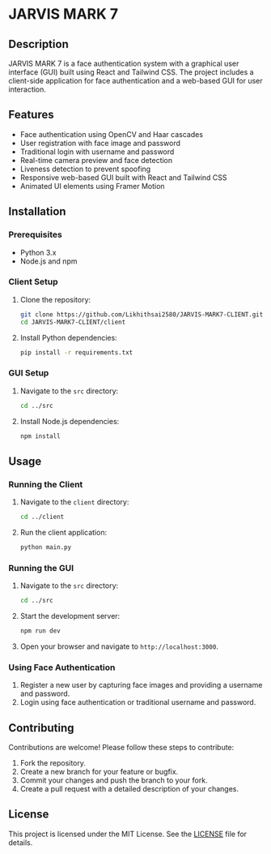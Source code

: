# JARVIS MARK 7

## Description
JARVIS MARK 7 is a face authentication system with a graphical user interface (GUI) built using React and Tailwind CSS. The project includes a client-side application for face authentication and a web-based GUI for user interaction.

## Features
- Face authentication using OpenCV and Haar cascades
- User registration with face image and password
- Traditional login with username and password
- Real-time camera preview and face detection
- Liveness detection to prevent spoofing
- Responsive web-based GUI built with React and Tailwind CSS
- Animated UI elements using Framer Motion

## Installation

### Prerequisites
- Python 3.x
- Node.js and npm

### Client Setup
1. Clone the repository:
   ```bash
   git clone https://github.com/Likhithsai2580/JARVIS-MARK7-CLIENT.git
   cd JARVIS-MARK7-CLIENT/client
   ```

2. Install Python dependencies:
   ```bash
   pip install -r requirements.txt
   ```

### GUI Setup
1. Navigate to the `src` directory:
   ```bash
   cd ../src
   ```

2. Install Node.js dependencies:
   ```bash
   npm install
   ```

## Usage

### Running the Client
1. Navigate to the `client` directory:
   ```bash
   cd ../client
   ```

2. Run the client application:
   ```bash
   python main.py
   ```

### Running the GUI
1. Navigate to the `src` directory:
   ```bash
   cd ../src
   ```

2. Start the development server:
   ```bash
   npm run dev
   ```

3. Open your browser and navigate to `http://localhost:3000`.

### Using Face Authentication
1. Register a new user by capturing face images and providing a username and password.
2. Login using face authentication or traditional username and password.

## Contributing
Contributions are welcome! Please follow these steps to contribute:
1. Fork the repository.
2. Create a new branch for your feature or bugfix.
3. Commit your changes and push the branch to your fork.
4. Create a pull request with a detailed description of your changes.

## License
This project is licensed under the MIT License. See the [LICENSE](LICENSE) file for details.
